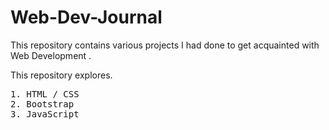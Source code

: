 # Web-Dev-Journal
This repository contains various projects I had done to get acquainted with Web Development .

This repository explores. 
<pre>
1. HTML / CSS
2. Bootstrap
3. JavaScript
</pre>





